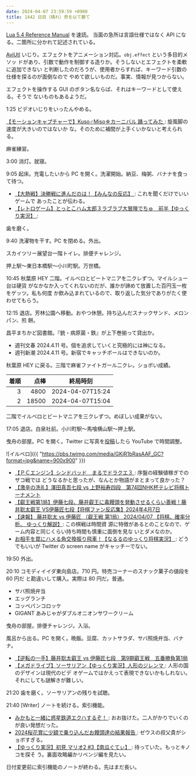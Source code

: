 ```yaml
---
date: 2024-04-07 23:59:59 +0900
title: 1442 日目（晴れ）奇を以て勝て
---
```


[Lua 5.4 Reference Manual](https://www.lua.org/manual/5.4/manual.html) を速読。
当面の急所は言語仕様ではなく API になる。二箇所に分かれて記述されている。

[AviUtl] いじり。エフェクトをアニメーション対応。`obj.effect` という多目的メソッ
ドがあり、引数で動作を制御する造りか。そうしないとエフェクトを柔軟に追加できない
と判断したのだろうが、使用者からすれば、キーワード引数の仕様を探るのが面倒なので
やめて欲しいものだ。事実、情報が見つからない。

エフェクトを操作する GUI のボタン名ならば、それはキーワードとして使える。そうで
ないものもあるようだ。

1:25 ビデオいじりをいったんやめる。

[【モーションキャプチャーで】Kuso♂Miso☆カーニバル 踊ってみた
](https://www.youtube.com/watch?v=kkr8i8h9MeI): 旋風脚の速度が大きいのではないか
な。そのために補間が上手くいかないと考えられる。

麻雀練習。

3:00 消灯。就寝。

9:05 起床。充電したいから PC を開く。洗濯開始。納豆、梅粥、バナナを食って待つ。

* [【大熱戦】決勝戦に進んだのは！【みんなの反応】
  ](https://www.youtube.com/watch?v=qzNVSAYIPvs): これを聞くだけでいいゲームで
  あったことが伝わる。
* [【レトロゲーム】とっとこハム太郎３ラブラブ大冒険でちゅ　前半【ゆっくり実況】
  ](https://www.youtube.com/watch?v=wZiDMg6Uhjo): 

歯を磨く。

9:40 洗濯物を干す。PC を閉める。外出。

スカイツリー展望台一階トイレ。排便チャレンジ。

押上駅～東日本橋駅～小川町駅。万世橋。

10:45 秋葉原 HEY 二階。イルベロとビートマニアを二クレずつ。マイルシュー台は硬貨
がなかなか入ってくれないのだが、誰かが諦めて放置した百円玉一枚をゲッツ。私も何度
か飲み込まれているので、取り返した気分でありがたく使わせてもらう。

12:15 退店。芳林公園へ移動。おやつ休憩。持ち込んだスナックサンド、メロンパン、煎
餅。

昌平まちかど図書館。『銃・病原菌・鉄』が上下巻揃って貸出か。

* 週刊文春 2024.4.11 号。個を追求していくと究極的には神になる。
* 週刊新潮 2024.4.11 号。新宿でキャッチボールはできないのか。

秋葉原 HEY に戻る。三階で麻雀ファイトガール二クレ。ショボい成績。

| 着順 | 点棒 | 終局時刻 |
|-----:|-----:|----------|
| 3 | 4800 | 2024-04-07T15:24 |
| 2 | 18500 | 2024-04-07T15:04 |

二階でイルベロとビートマニアを三クレずつ。めぼしい成果がない。

17:05 退店。白泉社前。小川町駅～馬喰横山駅～押上駅。

曳舟の部屋。PC を開く。Twitter に写真を[投稿][t]したら YouTube で時間調整。

![イルベロ]({{ "https://pbs.twimg.com/media/GKjR1bRasAAF_GC?format=jpg&name=900x900" }})

* [【ＰＣエンジン】シンドバッド　まるでドラクエ３
  ](https://www.youtube.com/watch?v=Tc2uJtOIYUs): 序盤の経験値稼ぎでのザコ戦では
  どうなるかと思ったが、なんとか物語がまとまって良かった？
* [【激辛の洗礼】澤田真吾七段 vs 上野裕寿四段　第74回NHK杯テレビ将棋トーナメント
  ](https://www.youtube.com/watch?v=JeE03PVcfnQ)
* [【叡王戦第1局】伊藤七段、藤井叡王に毒饅頭を発動させるくらい善戦！藤井聡太叡王
  VS伊藤匠七段【将棋ファン反応集】2024年4月7日
  ](https://www.youtube.com/watch?v=ecFItVj5Fx0)
* [【速報】 藤井聡太 vs 伊藤匠 （叡王戦 第1局） 2024/04/07 【将棋、確率分析、
  ゆっくり解説】](https://www.youtube.com/watch?v=9uqGjuoWtaI): この棋戦は時間資
  源に特徴があるとのことなので、ゲーム内容と同じくらい持ち時間も慎重に面倒を見な
  いとダメなのか。
* [お相手を罠にハメる角交換振り飛車！【なるるのゆっくり将棋実況】
  ](https://www.youtube.com/watch?v=8DgaeY8MVbo): どうでもいいが Twitter の
  screen name がキャッチーでない。

19:50 外出。

20:10 コモディイイダ東向島店。710 円。特売コーナーのスナック菓子の値段を 60 円だ
と勘違いして購入。実際は 80 円だ。普通。

* サバ照焼弁当
* エッグランチ
* コッペパンコロッケ
* GIGANT あみじゃがダブルオニオンサワークリーム

曳舟の部屋。排便チャレンジ。入浴。

風呂から出る。PC を開く。晩飯。豆腐、カットサラダ、サバ照焼弁当、バナナ。

* [【逆転の一手】藤井聡太叡王 vs 伊藤匠七段　第9期叡王戦　五番勝負第1局
  ](https://www.youtube.com/watch?v=jdyusbwuO9s)
* [【メガドライブ】ソーサリアン【ゆっくり実況】人形のジレンマ
  ](https://www.youtube.com/watch?v=D_IwOZ7imsw): 人形の国のデザインは現代のビデ
  オゲームではかえって表現できないかもしれない。それにしても謎解きが難しい。

21:20 歯を磨く。ソーサリアンの残りを試聴。

21:40 [Writer] ノートを続ける。索引機能。

* [みかもと一緒に惑星鉄道エクハするぞ！
  ](https://www.youtube.com/watch?v=mv88Nw-4mH0): おお抜けた。二人がかりでいくの
  が良い発想だった。
* [2024桜花賞に少額で乗り込んだお饅頭達の結果報告
  ](https://www.youtube.com/watch?v=iXWSYpDyRYM): ゼウスの叔父貴がショボすぎる。
* [【ゆっくり実況】初見 マリオ2 #3【南瓜ぐてぃ】
  ](https://www.youtube.com/watch?v=nDrI_ZT8_Ug): 待っていた。もっとキノコを探そ
  う。裏面攻略編かリベンジ編を見たい。

日付変更前に索引機能のノートが終わる。先はまだ長い。

[AviUtl]: https://spring-fragrance.mints.ne.jp/aviutl/
[t]: https://twitter.com/showa_yojyo/status/1776900773625954406
